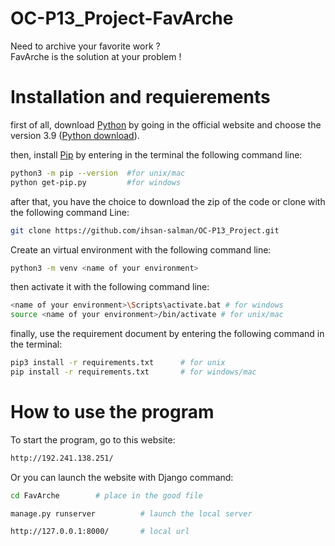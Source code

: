 # OC-P13_Project-FavArche  

Need to archive your favorite work ?  
FavArche is the solution at your problem !

#  Installation and requierements 

first of all, download [Python](https://www.python.org/) by going in the official website and choose the version 3.9 ([Python download](https://www.python.org/downloads/)).

then, install [Pip](https://pypi.org/project/pip/) by entering in the terminal the following command line:
```bash
python3 -m pip --version  #for unix/mac
python get-pip.py         #for windows
```
after that, you have the choice to download the zip of the code or clone with the following command Line:
```bash
git clone https://github.com/ihsan-salman/OC-P13_Project.git
```
Create an virtual environment with the following command line:
```bash
python3 -m venv <name of your environment>
```
then activate it with the following command line:
```bash
<name of your environment>\Scripts\activate.bat # for windows
source <name of your environment>/bin/activate # for unix/mac
```

finally, use the requirement document by entering the following command in the terminal:
```bash
pip3 install -r requirements.txt      # for unix
pip install -r requirements.txt       # for windows/mac
```

# How to use the program

To start the program, go to this website:
```bash
http://192.241.138.251/
```

Or you can launch the website with Django command:
```bash
cd FavArche        # place in the good file

manage.py runserver          # launch the local server

http://127.0.0.1:8000/       # local url
```
